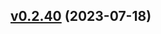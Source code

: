 ## [v0.2.40](https://github.com/chizmw/botc-custom-script-json2pdf/releases/tag/0.2.40) (2023-07-18)
